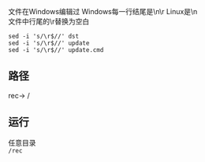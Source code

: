 文件在Windows编辑过 Windows每一行结尾是\n\r Linux是\n<br>
文件中行尾的\r替换为空白<br>
```
sed -i 's/\r$//' dst
sed -i 's/\r$//' update
sed -i 's/\r$//' update.cmd
```
## 路径

rec-> /

## 运行

任意目录<br>
`
/rec
`